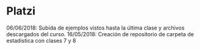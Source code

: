 # Platzi
06/06/2018: Subida de ejemplos vistos hasta la última clase y archivos descargados del curso.
16/05/2018: Creación de repositorio de carpeta de estadistica con clases 7 y 8
